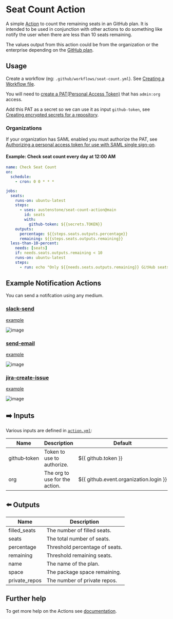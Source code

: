 # Seat Count Action

A simple [Action](https://docs.github.com/en/actions) to count the remaining seats in an GitHub plan. It is intended to be used in conjunction with other actions to do something like notify the user when there are less than 10 seats remaining.

The values output from this action could be from the organization or the enterprise depending on the [GitHub plan](https://github.com/pricing).

## Usage
Create a workflow (eg: `.github/workflows/seat-count.yml`). See [Creating a Workflow file](https://help.github.com/en/articles/configuring-a-workflow#creating-a-workflow-file).

You will need to [create a PAT(Personal Access Token)](https://github.com/settings/tokens/new?scopes=admin:org) that has `admin:org` access.

Add this PAT as a secret so we can use it as input `github-token`, see [Creating encrypted secrets for a repository](https://docs.github.com/en/enterprise-cloud@latest/actions/security-guides/encrypted-secrets#creating-encrypted-secrets-for-a-repository).

### Organizations

If your organization has SAML enabled you must authorize the PAT, see [Authorizing a personal access token for use with SAML single sign-on](https://docs.github.com/en/enterprise-cloud@latest/authentication/authenticating-with-saml-single-sign-on/authorizing-a-personal-access-token-for-use-with-saml-single-sign-on).

#### Example: Check seat count every day at 12:00 AM
```yml
name: Check Seat Count
on:
  schedule:
    - cron: 0 0 * * *

jobs:
  seats:
    runs-on: ubuntu-latest
    steps:
      - uses: austenstone/seat-count-action@main
        id: seats
        with:
          github-token: ${{secrets.TOKEN}}
    outputs:
      percentage: ${{steps.seats.outputs.percentage}}
      remaining: ${{steps.seats.outputs.remaining}}
  less-than-10-percent:
    needs: [seats]
    if: needs.seats.outputs.remaining < 10
    runs-on: ubuntu-latest
    steps:
      - run: echo "Only ${{needs.seats.outputs.remaining}} GitHub seats remaining!"
```
## Example Notification Actions
You can send a notifcation using any medium.

### [slack-send](https://github.com/marketplace/actions/slack-send)

[example](./.github/workflow-templates/slack.yml)

![image](https://user-images.githubusercontent.com/22425467/187817355-b4da99fd-3759-49f4-a9fd-42575b7c47a8.png)

### [send-email](https://github.com/marketplace/actions/send-email)

[example](./.github/workflow-templates/email.yml)

![image](https://user-images.githubusercontent.com/22425467/187832679-315b53c7-3903-4103-9e85-509e2ae02b18.png)

### [jira-create-issue](https://github.com/marketplace/actions/jira-create-issue)

[example](./.github/workflow-templates/jira.yml)

![image](https://user-images.githubusercontent.com/22425467/187834167-3b6879d9-788e-4e76-b8e2-9710b2600b81.png)

## ➡️ Inputs
Various inputs are defined in [`action.yml`](action.yml):

| Name | Description | Default |
| --- | - | - |
| github&#x2011;token | Token to use to authorize. | ${{&nbsp;github.token&nbsp;}} |
| org | The org to use for the action. | ${{&nbsp;github.event.organization.login&nbsp;}} |

## ⬅️ Outputs
| Name | Description |
| --- | - |
| filled_seats | The number of filled seats. |
| seats | The total number of seats. |
| percentage | Threshold percentage of seats. |
| remaining | Threshold remaining seats. |
| name | The name of the plan. |
| space | The package space remaining. |
| private_repos | The number of private repos. |

## Further help
To get more help on the Actions see [documentation](https://docs.github.com/en/actions).
